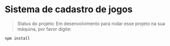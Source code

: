 # Sistema de cadastro de jogos

> Status do projeto: Em desenvolvimento
para rodar esse projeto na sua máquina, por favor digite:

```
npm install
```
